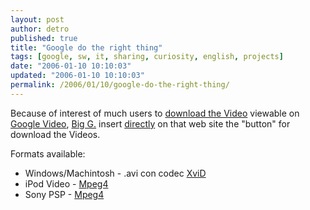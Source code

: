 ```yaml
---
layout: post
author: detro
published: true
title: "Google do the right thing"
tags: [google, sw, it, sharing, curiosity, english, projects]
date: "2006-01-10 10:10:03"
updated: "2006-01-10 10:10:03"
permalink: /2006/01/10/google-do-the-right-thing/
---
```


Because of interest of much users to <a target="_new" href="http://www.lifehack.org/articles/lifehack/how-to-download-google-video.html">download the Video</a> viewable on <a target="_new" href="http://video.google.com/">Google Video</a>, <a href="http://www.google.com">Big G.</a> insert <ins datetime="2006-01-10T08:44:43+00:00">directly</ins> on that web site the "button" for download the Videos.

Formats available:
<ul>
<li>Windows/Machintosh - .avi con codec <a target="_new" href="http://www.xvid.org/">XviD</a></li>
<li>iPod Video - <a target="_new" title="Mpeg4 on Wikipedia" href="http://en.wikipedia.org/wiki/MPEG-4">Mpeg4</a></li>
<li>Sony PSP - <a target="_new" title="Mpeg4 on Wikipedia" href="http://en.wikipedia.org/wiki/MPEG-4">Mpeg4</a></li>
</ul> 
